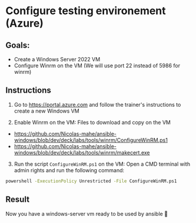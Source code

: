# Configure testing environement (Azure)

## Goals:

- Create a Windows Server 2022 VM
- Configure Winrm on the VM (We will use port 22 instead of 5986 for winrm)

## Instructions

1) Go to https://portal.azure.com and follow the trainer's instructions to create a new Windows VM

2) Enable Winrm on the VM: Files to download and copy on the VM

- https://github.com/Nicolas-mahe/ansible-windows/blob/dev/deck/labs/tools/winrm/ConfigureWinRM.ps1
- https://github.com/Nicolas-mahe/ansible-windows/blob/dev/deck/labs/tools/winrm/makecert.exe

3) Run the script `ConfigureWinRM.ps1` on the VM: Open a CMD terminal with admin rights and run the following command:

```bash
powershell -ExecutionPolicy Unrestricted -File ConfigureWinRM.ps1
```

## Result

Now you have a windows-server vm ready to be used by ansible :clap:
